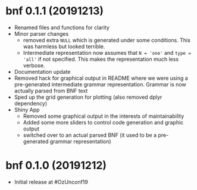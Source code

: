 
# bnf 0.1.1 (20191213)

* Renamed files and functions for clarity
* Minor parser changes
    * removed extra `NULL` which is generated under some conditions. This was 
      harmless but looked terrible.
    * Intermediate representation now assumes that `N = 'one'` and `type = 'all'`
      if not specified. This makes the representation much less verbose.
* Documentation update
* Removed hack for graphical output in README where we were using a pre-generated 
  intermediate grammar representation.  Grammar is now actually parsed from 
  BNF text
* Sped up the grid generation for plotting (also removed dplyr dependency)
* Shiny App
    * Removed some graphical output in the interests of maintainability
    * Added some more sliders to control code generation and graphic output
    * switched over to an actual parsed BNF (it used to be a pre-generated 
      grammar representation)

# bnf 0.1.0 (20191212)

* Initial release at #OzUnconf19
